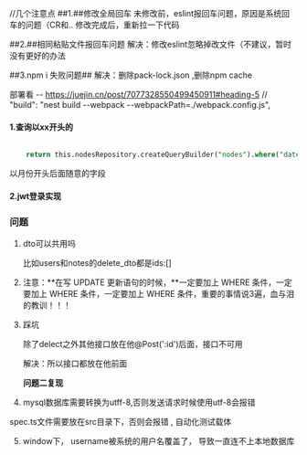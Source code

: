 //几个注意点
##1.##修改全局回车
未修改前，eslint报回车问题，原因是系统回车的问题（CR和..
修改完成后，重新拉一下代码

##2.##相同粘贴文件报回车问题
解决：修改eslint忽略掉改文件（不建议，暂时没有更好的办法

##3.npm i 失败问题##
解决：删除pack-lock.json ,删除npm cache

部署看 -- https://juejin.cn/post/7077328550499450911#heading-5
// "build": "nest build --webpack --webpackPath=./webpack.config.js",



#### 1.查询以xx开头的

```sql

    return this.nodesRepository.createQueryBuilder("nodes").where("date like :month", { month:`${GetmonthNodesDto.month}_%` }).getMany()
```

以月份开头后面随意的字段



#### 2.jwt登录实现



### 问题

1. dto可以共用吗

   比如users和notes的delete_dto都是ids:[]

2. 注意：**在写 UPDATE 更新语句的时候，**一定要加上 WHERE 条件，一定要加上 WHERE 条件，一定要加上 WHERE 条件，重要的事情说3遍，血与泪的教训！！！

3. 踩坑

   除了delect之外其他接口放在他@Post(':id')后面，接口不可用

   解决：所以接口都放在他前面

   **问题二复现**

4. mysql数据库需要转换为utff-8,否则发送请求时候使用utf-8会报错

spec.ts文件需要放在src目录下，否则会报错 , 自动化测试载体

5. window下， username被系统的用户名覆盖了， 导致一直连不上本地数据库